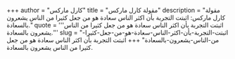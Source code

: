 +++
author = "كارل ماركس"
title = "مقولة كارل ماركس"
description = "مقولة كارل ماركس: اثبتت التجربة بأن اكثر الناس سعادة هو من جعل كثيرا من الناس يشعرون بالسعادة."
quote = '''اثبتت التجربة بأن اكثر الناس سعادة هو من جعل كثيرا من الناس يشعرون بالسعادة.''' 
slug = "اثبتت-التجربة-بأن-اكثر-الناس-سعادة-هو-من-جعل-كثيرا-من-الناس-يشعرون-بالسعادة"
+++
اثبتت التجربة بأن اكثر الناس سعادة هو من جعل كثيرا من الناس يشعرون بالسعادة.
